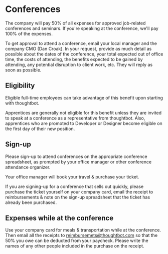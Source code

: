 # Conferences

The company will pay 50% of all expenses for approved job-related conferences and seminars.  If you're speaking at the conference, we'll pay 100% of the expenses.

To get approval to attend a conference, email your local manager and the company CMO (Dan Croak).  In your request, provide as much detail as possible about the dates of the conference, your total expected out of office time, the costs of attending, the benefits expected to be gained by attending, any potential disruption to client work, etc.  They will reply as soon as possible.

## Eligibility

Eligible full-time employees can take advantage of this benefit upon starting with thoughtbot.

Apprentices are generally not eligible for this benefit unless they are invited to speak at a conference as a representative from thoughtbot. Also, apprentices who are promoted to Developer or Designer become eligible on the first day of their new position.

## Sign-up

Please sign-up to attend conferences on the appropriate conference spreadsheet, as prompted by your office manager or other conference attendance organizer.

Your office manager will book your travel & purchase your ticket.

If you are signing-up for a conference that sells out quickly, please purchase the ticket yourself on your company card, email the receipt to reimbursements & note on the sign-up spreadsheet that the ticket has already been purchased.

## Expenses while at the conference

Use your company card for meals & transportation while at the conference. Then email all the receipts to reimbursemets@thoughtbot.com so that the 50% you owe can be deducted from your paycheck. Please write the names of any other people included in the purchase on the receipt.
